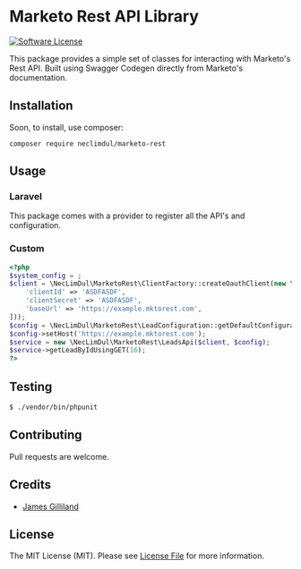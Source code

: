 # Marketo Rest API Library

[![Software License](https://img.shields.io/badge/license-MIT-brightgreen.svg?style=flat-square)](LICENSE.md)

This package provides a simple set of classes for interacting with Marketo's Rest API. Built using Swagger Codegen directly from Marketo's documentation.

## Installation

Soon, to install, use composer:

```
composer require neclimdul/marketo-rest
```

## Usage

### Laravel
This package comes with a provider to register all the API's and configuration.


### Custom

```php
<?php
$system_config = ;
$client = \NecLimDul\MarketoRest\ClientFactory::createOauthClient(new \NecLimDul\MarketoRest\Configuration([
    'clientId' => 'ASDFASDF',
    'clientSecret' => 'ASDFASDF',
    'baseUrl' => 'https://example.mktorest.com',
]));
$config = \NecLimDul\MarketoRest\LeadConfiguration::getDefaultConfiguration();
$config->setHost('https://example.mktorest.com');
$service = new \NecLimDul\MarketoRest\LeadsApi($client, $config);
$service->getLeadByIdUsingGET(16);
?>
```

## Testing

``` bash
$ ./vendor/bin/phpunit
```

## Contributing

Pull requests are welcome.

## Credits

- [James Gilliland](https://github.com/neclimdul)

## License

The MIT License (MIT). Please see [License File](https://github.com/neclimdul/oauth2-marketo/blob/master/LICENSE) for more information.
